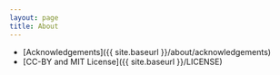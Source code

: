 ```yaml
---
layout: page
title: About
---
```


* [Acknowledgements]({{ site.baseurl }}/about/acknowledgements)
* [CC-BY and MIT License]({{ site.baseurl }}/LICENSE)
